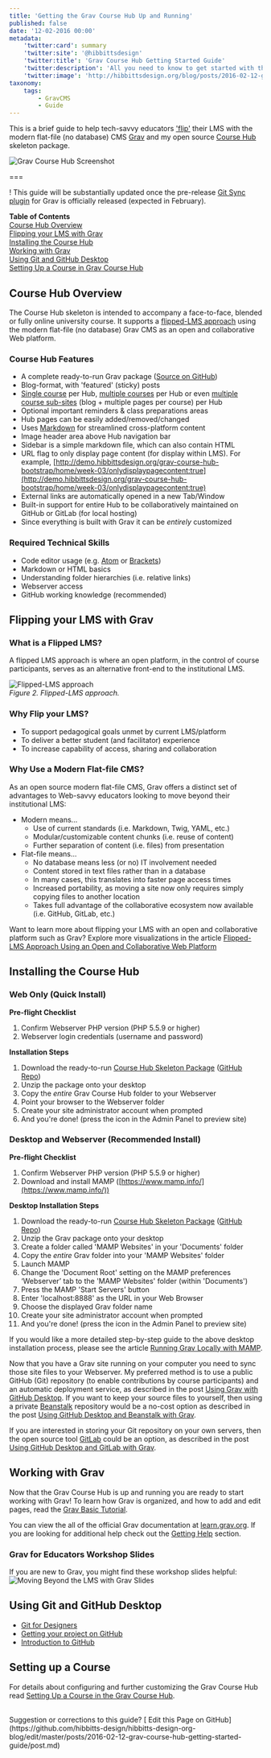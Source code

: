 ```yaml
---
title: 'Getting the Grav Course Hub Up and Running'
published: false
date: '12-02-2016 00:00'
metadata:
    'twitter:card': summary
    'twitter:site': '@hibbittsdesign'
    'twitter:title': 'Grav Course Hub Getting Started Guide'
    'twitter:description': 'All you need to know to get started with the open source Grav CMS Course Hub skeleton package.'
    'twitter:image': 'http://hibbittsdesign.org/blog/posts/2016-02-12-grav-course-hub-getting-started-guide/screenshot.jpg'
taxonomy:
    tags:
        - GravCMS
        - Guide
---
```


This is a brief guide to help tech-savvy educators ['flip'](../2015-10-20-flipped-lms-defined) their LMS with the modern flat-file (no database) CMS [Grav](http://www.getgrav.org) and my open source [Course Hub ](https://github.com/hibbitts-design/grav-skeleton-course-hub) skeleton package.  

![Grav Course Hub Screenshot](screenshot-2.jpg)

===

! This guide will be substantially updated once the pre-release [Git Sync plugin](../2016-12-22-touchdown-seamless-2-way-syncing-arrives-for-grav) for Grav is officially released (expected in February).

**Table of Contents**  
[Course Hub Overview](#course-hub-overview)  
[Flipping your LMS with Grav](#flipping-your-lms-with-grav)  
[Installing the Course Hub](#installing-the-course-hub)  
[Working with Grav](#working-with-grav)  
[Using Git and GitHub Desktop](#using-git-and-github-desktop)  
[Setting Up a Course in Grav Course Hub](#setting-up-a-course)  

## Course Hub Overview
The Course Hub skeleton is intended to accompany a face-to-face, blended or fully online university course. It supports a [flipped-LMS approach](../2015-12-18-flipped-lms-using-an-open-and-collaborative-platform) using the modern flat-file (no database) Grav CMS as an open and collaborative Web platform.  

### Course Hub Features
* A complete ready-to-run Grav package ([Source on GitHub](https://github.com/hibbitts-design/grav-skeleton-course-hub))
* Blog-format, with 'featured' (sticky) posts
* [Single course](http://hibbittsdesign.org/demo/grav-course-hub-bootstrap/) per Hub, [multiple courses](http://hibbittsdesign.org/demo/grav-multi-course-blog-hub/) per Hub or even [multiple course sub-sites](http://hibbittsdesign.org/demo/grav-multi-course-pages-hub/) (blog + multiple pages per course) per Hub
* Optional important reminders & class preparations areas
* Hub pages can be easily added/removed/changed
* Uses [Markdown](https://daringfireball.net/projects/markdown/) for streamlined cross-platform content
* Image header area above Hub navigation bar
* Sidebar is a simple markdown file, which can also contain HTML
* URL flag to only display page content (for display within LMS). For example, [http://demo.hibbittsdesign.org/grav-course-hub-bootstrap/home/week-03/onlydisplaypagecontent:true](http://demo.hibbittsdesign.org/grav-course-hub-bootstrap/home/week-03/onlydisplaypagecontent:true)
* External links are automatically opened in a new Tab/Window
* Built-in support for entire Hub to be collaboratively maintained on GitHub or GitLab (for local hosting)
* Since everything is built with Grav it can be _entirely_ customized

### Required Technical Skills
* Code editor usage (e.g. [Atom](https://atom.io/) or [Brackets](http://brackets.io/))
* Markdown or HTML basics
* Understanding folder hierarchies (i.e. relative links)
* Webserver access
* GitHub working knowledge (recommended)

## Flipping your LMS with Grav
### What is a Flipped LMS?
A flipped LMS approach is where an open platform, in the control of course participants,
serves as an alternative front-end to the institutional LMS.

![Flipped-LMS approach](flipped-lms.png)  
_Figure 2. Flipped-LMS approach._

### Why Flip your LMS?
* To support pedagogical goals unmet by current LMS/platform
* To deliver a better student (and facilitator) experience
* To increase capability of access, sharing and collaboration

### Why Use a Modern Flat-file CMS?
As an open source modern flat-file CMS, Grav offers a distinct set of advantages to Web-savvy educators looking to move beyond their institutional LMS:
* Modern means...
  * Use of current standards (i.e. Markdown, Twig, YAML, etc.)
  * Modular/customizable content chunks (i.e. reuse of content)
  * Further separation of content (i.e. files) from presentation
* Flat-file means...
  * No database means less (or no) IT involvement needed
  * Content stored in text files rather than in a database
  * In many cases, this translates into faster page access times
  * Increased portability, as moving a site now only requires simply copying files to another location
  * Takes full advantage of the collaborative ecosystem now available (i.e. GitHub, GitLab, etc.)

Want to learn more about flipping your LMS with an open and collaborative platform such as Grav? Explore more visualizations in the article [Flipped-LMS Approach Using an Open and Collaborative Web Platform](http://hibbittsdesign.org/blog/posts/2015-12-18-flipped-lms-using-an-open-and-collaborative-platform)

## Installing the Course Hub
### Web Only (Quick Install)
**Pre-flight Checklist**  
1. Confirm Webserver PHP version (PHP 5.5.9 or higher)
1. Webserver login credentials (username and password)

**Installation Steps**  
1. Download the ready-to-run [Course Hub Skeleton Package](../../downloads/grav-skeleton-course-hub-site.zip) ([GitHub Repo](https://github.com/hibbitts-design/grav-skeleton-course-hub))  
1. Unzip the package onto your desktop
1. Copy the _entire_ Grav Course Hub folder to your Webserver
1. Point your browser to the Webserver folder
1. Create your site administrator account when prompted
1. And you're done! (press the <i class="fa fa-arrow-circle-right"></i> icon in the Admin Panel to preview site)

### Desktop and Webserver (Recommended Install)
**Pre-flight Checklist**  
1. Confirm Webserver PHP version (PHP 5.5.9 or higher)
1. Download and install MAMP ([https://www.mamp.info/](https://www.mamp.info/))

**Desktop Installation Steps**  
1. Download the ready-to-run [Course Hub Skeleton Package](../../downloads/grav-skeleton-course-hub-site.zip) ([GitHub Repo](https://github.com/hibbitts-design/grav-skeleton-course-hub))
1. Unzip the Grav package onto your desktop
1. Create a folder called 'MAMP Websites' in your 'Documents' folder
1. Copy the _entire_ Grav folder into your 'MAMP Websites' folder
1. Launch MAMP
1. Change the 'Document Root' setting on the MAMP preferences ‘Webserver’ tab to the 'MAMP Websites' folder (within 'Documents')
1. Press the MAMP 'Start Servers' button
1. Enter 'localhost:8888' as the URL in your Web Browser
1. Choose the displayed Grav folder name
1. Create your site administrator account when prompted
1. And you're done! (press the <i class="fa fa-arrow-circle-right"></i> icon in the Admin Panel to preview site)

If you would like a more detailed step-by-step guide to the above desktop installation process, please see the article [Running Grav Locally with MAMP](../2015-11-16-running-grav-locally-with-mamp).

Now that you have a Grav site running on your computer you need to sync those site files to your Webserver. My preferred method is to use a public GitHub (Git) repository (to enable contributions by course participants) and an automatic deployment service, as described in the post [Using Grav with GitHub Desktop](../2015-12-11-using-grav-with-github). If you want to keep your source files to yourself, then using a private [Beanstalk](http://beanstalkapp.com/) repository would be a no-cost option as described in the post [Using GitHub Desktop and Beanstalk with Grav](../2016-02-22-using-github-desktop-and-beanstalk-with-Grav).

If you are interested in storing your Git repository on your own servers, then the open source tool [GitLab](https://about.gitlab.com/) could be an option, as described in the post [Using GitHub Desktop and GitLab with Grav](../2016-04-04-using-github-desktop-and-gitlab-with-Grav).

## Working with Grav
Now that the Grav Course Hub is up and running you are ready to start working with Grav! To learn how Grav is organized, and how to add and edit pages, read the [Grav Basic Tutorial](https://learn.getgrav.org/basics/basic-tutorial).

You can view the all of the official Grav documentation at [learn.grav.org](http://learn.getgrav.org/). If you are looking for additional help check out the [Getting Help](http://learn.getgrav.org/basics/getting-help) section.

### Grav for Educators Workshop Slides

If you are new to Grav, you might find these workshop slides helpful:
![Moving Beyond the LMS with Grav Slides](http://slides.com/paulhibbitts/grav-cms-for-educators/)

## Using Git and GitHub Desktop
* [Git for Designers](http://danielfos.co/notes/git-for-designers)  
* [Getting your project on GitHub](https://guides.github.com/introduction/getting-your-project-on-github/)  
* [Introduction to GitHub](https://github.github.com/on-demand/intro-to-github/)

## Setting up a Course
For details about configuring and further customizing the Grav Course Hub read [Setting Up a Course in the Grav Course Hub](../2016-07-18-setting-up-your-grav-course-hub).

<br>
Suggestion or corrections to this guide? [<i class="fa fa-github" aria-hidden="true"></i> Edit this Page on GitHub](https://github.com/hibbitts-design/hibbitts-design-org-blog/edit/master/posts/2016-02-12-grav-course-hub-getting-started-guide/post.md)
<br>
